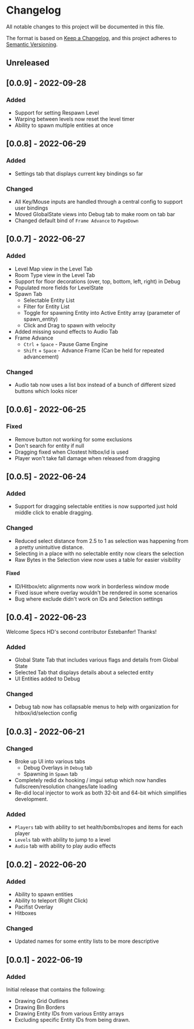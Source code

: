 # Changelog

All notable changes to this project will be documented in this file.

The format is based on [Keep a Changelog](https://keepachangelog.com/en/1.0.0/),
and this project adheres to [Semantic Versioning](https://semver.org/spec/v2.0.0.html).

## Unreleased

## [0.0.9] - 2022-09-28

### Added

- Support for setting Respawn Level
- Warping between levels now reset the level timer
- Ability to spawn multiple entities at once

## [0.0.8] - 2022-06-29

### Added

- Settings tab that displays current key bindings so far

### Changed

- All Key/Mouse inputs are handled through a central config to support user bindings
- Moved GlobalState views into Debug tab to make room on tab bar
- Changed default bind of `Frame Advance` to `PageDown`

## [0.0.7] - 2022-06-27

### Added

- Level Map view in the Level Tab
- Room Type view in the Level Tab
- Support for floor decorations (over, top, bottom, left, right) in Debug
- Populated more fields for LevelState
- Spawn Tab
  - Selectable Entity List
  - Filter for Entity List
  - Toggle for spawning Entity into Active Entity array (parameter of spawn_entity)
  - Click and Drag to spawn with velocity
- Added missing sound effects to Audio Tab
- Frame Advance
  - `Ctrl` + `Space` - Pause Game Engine
  - `Shift` + `Space` - Advance Frame (Can be held for repeated advancement)

### Changed

- Audio tab now uses a list box instead of a bunch of different sized buttons which looks nicer

## [0.0.6] - 2022-06-25

### Fixed

- Remove button not working for some exclusions
- Don't search for entity if null
- Dragging fixed when Clostest hitbox/id is used
- Player won't take fall damage when released from dragging

## [0.0.5] - 2022-06-24

### Added

- Support for dragging selectable entities is now supported just hold middle click to enable dragging.

### Changed

- Reduced select distance from 2.5 to 1 as selection was happening from a pretty unintuitive distance.
- Selecting in a place with no selectable entity now clears the selection
- Raw Bytes in the Selection view now uses a table for easier visibility

#### Fixed

- ID/Hitbox/etc alignments now work in borderless window mode
- Fixed issue where overlay wouldn't be rendered in some scenarios
- Bug where exclude didn't work on IDs and Selection settings

## [0.0.4] - 2022-06-23

Welcome Specs HD's second contributor Estebanfer! Thanks!

### Added

- Global State Tab that includes various flags and details from Global State
- Selected Tab that displays details about a selected entity
- UI Entities added to Debug

### Changed

- Debug tab now has collapsable menus to help with organization for hitbox/id/selection config

## [0.0.3] - 2022-06-21

### Changed

- Broke up UI into various tabs
  - Debug Overlays in `Debug` tab
  - Spawning in `Spawn` tab
- Completely redid dx hooking / imgui setup which now handles fullscreen/resolution changes/late loading
- Re-did local injector to work as both 32-bit and 64-bit which simplifies development.

### Added

- `Players` tab with ability to set health/bombs/ropes and items for each player
- `Levels` tab with ability to jump to a level
- `Audio` tab with ability to play audio effects

## [0.0.2] - 2022-06-20

### Added

- Ability to spawn entities
- Ability to teleport (Right Click)
- Pacifist Overlay
- Hitboxes

### Changed

- Updated names for some entity lists to be more descriptive

## [0.0.1] - 2022-06-19

### Added

Initial release that contains the following:

- Drawing Grid Outlines
- Drawing Bin Borders
- Drawing Entity IDs from various Entity arrays
- Excluding specific Entity IDs from being drawn.
